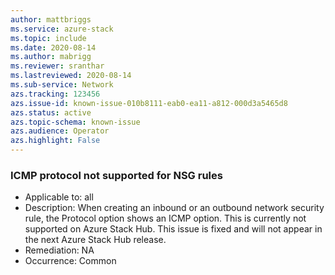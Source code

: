 ```yaml
---
author: mattbriggs
ms.service: azure-stack
ms.topic: include
ms.date: 2020-08-14
ms.author: mabrigg
ms.reviewer: sranthar
ms.lastreviewed: 2020-08-14
ms.sub-service: Network
azs.tracking: 123456
azs.issue-id: known-issue-010b8111-eab0-ea11-a812-000d3a5465d8
azs.status: active
azs.topic-schema: known-issue
azs.audience: Operator
azs.highlight: False
---
```

### ICMP protocol not supported for NSG rules

- Applicable to: all
- Description: When creating an inbound or an outbound network security rule, the Protocol option shows an ICMP option. This is currently not supported on Azure Stack Hub. This issue is fixed and will not appear in the next Azure Stack Hub release. 
- Remediation: NA
- Occurrence: Common